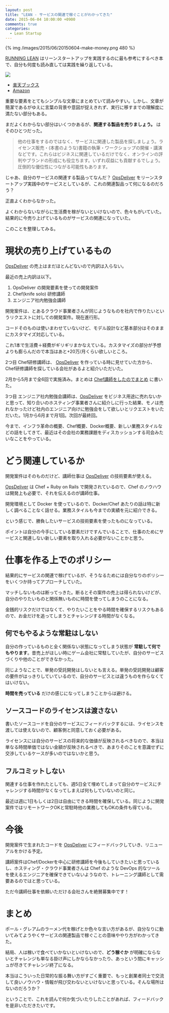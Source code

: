 ```yaml
---
layout: post
title: "LEAN - サービスの関連で稼ぐことがわかってきた"
date: 2015-06-04 10:00:00 +0900
comments: true
categories:
  - Lean Startup
---
```

{% img /images/2015/06/20150604-make-money.png 480 %}

[RUNNING LEAN] はリーンスタートアップを実践するのに最も参考にするべき本で、自分も何度も読み直しては実践を繰り返している。

<a href="http://hb.afl.rakuten.co.jp/hgc/1368ce62.540143f5.1368ce63.cb671705/?pc=http%3a%2f%2fitem.rakuten.co.jp%2fbook%2f12147296%2f%3fscid%3daf_link_img&amp;m=http%3a%2f%2fm.rakuten.co.jp%2fbook%2fi%2f16245034%2f" target="_blank"><img src ="http://hbb.afl.rakuten.co.jp/hgb/?pc=http%3a%2f%2fthumbnail.image.rakuten.co.jp%2f%400_mall%2fbook%2fcabinet%2f5917%2f9784873115917.jpg%3f_ex%3d400x400&amp;m=http%3a%2f%2fthumbnail.image.rakuten.co.jp%2f%400_mall%2fbook%2fcabinet%2f5917%2f9784873115917.jpg%3f_ex%3d80x80" border="0"></a>

* <a href="http://hb.afl.rakuten.co.jp/hgc/1368ce62.540143f5.1368ce63.cb671705/?pc=http%3a%2f%2fitem.rakuten.co.jp%2fbook%2f12147296%2f%3fscid%3daf_link_txt&amp;m=http%3a%2f%2fm.rakuten.co.jp%2fbook%2fi%2f16245034%2f" target="_blank">楽天ブックス</a>
* <a href="http://www.amazon.co.jp/gp/product/4873115914/ref=as_li_ss_tl?ie=UTF8&camp=247&creative=7399&creativeASIN=4873115914&linkCode=as2&tag=dsea-22">Amazon</a>

重要な要素をとてもシンプルな文章にまとめていて読みやすい。しかし、文章が簡潔であるがゆえに言葉の背景や意図が捉えきれず、実行に移すまでの理解度に満たない部分もある。

まだよくわからない部分はいくつかあるが、**関連する製品を売りましょう。** はそのひとつだった。

> 他の仕事をするのではなく、サービスに関連した製品を探しましょう。ライセンス販売・(本書のような)書籍の執筆・ワークショップの開催・講演などです。これらはビジネスに関連しているだけでなく、オンラインの評判やブランドの形成にも役立ちます。いずれ収益にも貢献するでしょう。圧倒的な優位性につながる可能性もあります。

じゃあ、自分のサービスの関連する製品ってなんだ？
[OpsDeliver] をリーンスタートアップ実践中のサービスとしているが、これの関連製品って何になるのだろう？

正直よくわからなかった。

よくわからないながらに生活費を稼がないといけないので、色々もがいていた。結果的に今売り上げているものがサービスの関連になっていた。

このことを整理してみる。

<!-- more -->

# 現状の売り上げているもの

[OpsDeliver] の売上はまだほとんどないので内訳は入らない。

最近の売上内訳は以下。

1. OpsDeliver の開発要素を使っての開発案件
1. Chef(knife solo) 研修講師
1. エンジニア社内勉強会講師

開発案件は、とあるクラウド事業者さんが同じようなものを社内で作りたいというリクエストに対しての開発案件。現在進行形。

コードそのものは使いまわせていないけど、モデル設計など基本部分はそのままにカスタマイズ対応している。

これ1本で生活費＋経費がギリギリまかなえている。カスタマイズの部分が予想よりも膨らんだので本当はあと+20万/月くらい欲しいところ。

2つ目 Chef研修講師は、	[OpsDeliver] を作っている時に見せていた方から、Chef研修講師を探している会社があるよと紹介いただいた。

2月から5月まで全6回で実施済み。まとめは [Chef講師をしたのでまとめ](/2015/06/02/chef-teacher/) に書いた。

3つ目 エンジニア社内勉強会講師は、[OpsDeliver] をビジネス用途に売れないかと思って、知り合いのホスティング事業者さんに紹介しに行った結果、モノは売れなかったけど社内のエンジニア向けに勉強会をして欲しいとリクエストをいただいた。1月から6月まで月1回。次回が最終回。

今まで、インフラ革命の概要、Chef概要、Docker概要、新しい業務スタイルなどの話をしてきて、最近はその会社の業務課題をディスカッションする司会みたいなことをやっている。

# どう関連しているか

開発案件はそのものだけど、講師仕事は [OpsDeliver] の技術要素が使える。

[OpsDeliver] は Chef + Ruby on Rails で開発されているので、Chef のノウハウは開発上も必要で、それを伝えるのが講師仕事。

開発環境として Docker を使っているので、Docker/Chef あたりの話は特に新しく調べることなく話せる。業務スタイルも今までの実績を元に紹介できる。

という感じで、勝負したいサービスの技術要素を使ったものになっている。

ポイントは自分の今手にしている要素だけですんでいることで、仕事のためにサービスと関連しない新しい要素を取り入れる必要がないことかと思う。


# 仕事を作る上でのポリシー

結果的にサービスの関連で稼げているが、そうなるためには自分なりのポリシーをいくつか持ってアプローチしていた。

マッチしないものは断ってっきた。断るとその案件の売上は得られないけどが、自分のやりたいものと関係無いものに時間を使ってしまうのことになる。

金銭的リスクだけではなくて、やりたいことをやる時間を確保するリスクもあるので、お金だけを追ってしまうとチャレンジする時間がなくなる。

## 何でもやるような常駐はしない

自分の作っているものと全く関係ない状態になってしまう状態が **常駐して何でもやります**。昔売上がほしい時にゲーム会社に常駐していたが、自分のサービスづくりや他のことができなかった。

同じようなことで、単発の受託開発はしないとも言える。単発の受託開発は顧客の要件がはっきりしていているので、自分のサービスとは違うものを作らなくてはいけない。

**時間を売っている** だけの感じになってしまうことからは避ける。

## ソースコードのライセンスは渡さない

書いたソースコードを自分のサービスにフィードバックするには、ライセンスを渡しては使えないので、顧客側と同意しておく必要がある。

ライセンスには自分のサービスの将来的な価値が反映されるべきなので、本当は単なる時間単価ではない金額が反映されるべきで、あまりそのことを意識せずに交渉しているケースが多いのではないかと思う。

## フルコミットしない

関連する仕事を作れたとしても、週5日全て埋めてしまって自分のサービスにチャレンジする時間がなくなってしまえば何もしていないのと同じ。

最近は週に1日もしくは2日は自由にできる時間を確保している。同じように開発案件ではリモートワークOKと常駐時他の業務してもOKの条件も得ている。

# 今後

開発案件で生まれたコードを [OpsDeliver] にフィードバックしていき、リニューアルをかける予定。

講師案件はChef/Dockerを中心に研修講師を今後もしていきたいと思っているし、ホスティング・クラウド事業者さんは Chef のような DevOps 的なツールを使えるエンジニアを確保できていないようなので、トレーニング講師として需要あるのではと思っている。

ただ今講師仕事を依頼いただける会社さんを絶賛募集中です！

# まとめ

ポール・グレアムのラーメン代を稼げとか色々な言い方があるが、自分なりに動いてみてようやくサービスの関連製品で稼ぐことの意味ややり方がわかってきた。

結局、人は稼いで食べていかないといけないので、**どう稼ぐか** が明確にならないとチャレンジも単なる掛け声にしかならなかったり、あっという間にキャッシュが尽きてチャレンジ終了になる。

本当はこういった日常的な振る舞い方がすごく重要で、もっと創業者同士で交流して良いノウハウ・情報が飛び交わないといけないと思っている。そんな場所はないのだろうか？

ということで、これを読んで何か気づいたりしたことがあれば、フィードバックを是非いただきたいです。

[RUNNING LEAN]: http://hb.afl.rakuten.co.jp/hgc/1368ce62.540143f5.1368ce63.cb671705/?pc=http%3a%2f%2fitem.rakuten.co.jp%2fbook%2f12147296%2f%3fscid%3daf_link_txt&amp;m=http%3a%2f%2fm.rakuten.co.jp%2fbook%2fi%2f16245034%2f
[OpsDeliver]: https://opsdeliver.com